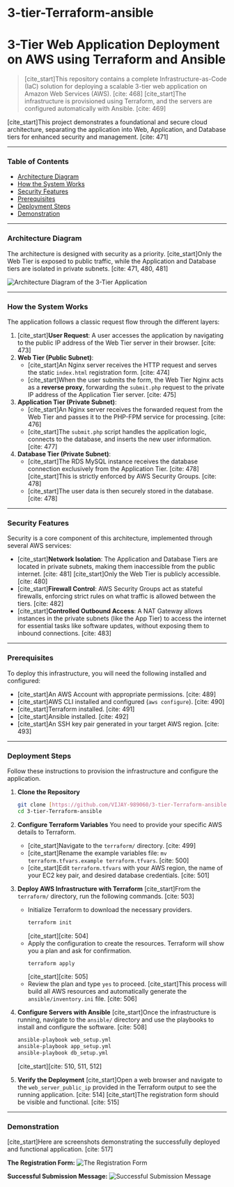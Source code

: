# 3-tier-Terraform-ansible
# 3-Tier Web Application Deployment on AWS using Terraform and Ansible

> [cite_start]This repository contains a complete Infrastructure-as-Code (IaC) solution for deploying a scalable 3-tier web application on Amazon Web Services (AWS). [cite: 468] [cite_start]The infrastructure is provisioned using Terraform, and the servers are configured automatically with Ansible. [cite: 469]

[cite_start]This project demonstrates a foundational and secure cloud architecture, separating the application into Web, Application, and Database tiers for enhanced security and management. [cite: 471]

---

### Table of Contents
- [Architecture Diagram](#architecture-diagram)
- [How the System Works](#how-the-system-works)
- [Security Features](#security-features)
- [Prerequisites](#prerequisites)
- [Deployment Steps](#deployment-steps)
- [Demonstration](#demonstration)

---

### Architecture Diagram

The architecture is designed with security as a priority. [cite_start]Only the Web Tier is exposed to public traffic, while the Application and Database tiers are isolated in private subnets. [cite: 471, 480, 481]

![Architecture Diagram of the 3-Tier Application](https://i.imgur.com/L7E1V3O.png)

---

### How the System Works

The application follows a classic request flow through the different layers:

1.  [cite_start]**User Request**: A user accesses the application by navigating to the public IP address of the Web Tier server in their browser. [cite: 473]
2.  **Web Tier (Public Subnet)**:
    * [cite_start]An Nginx server receives the HTTP request and serves the static `index.html` registration form. [cite: 474]
    * [cite_start]When the user submits the form, the Web Tier Nginx acts as a **reverse proxy**, forwarding the `submit.php` request to the private IP address of the Application Tier server. [cite: 475]
3.  **Application Tier (Private Subnet)**:
    * [cite_start]An Nginx server receives the forwarded request from the Web Tier and passes it to the PHP-FPM service for processing. [cite: 476]
    * [cite_start]The `submit.php` script handles the application logic, connects to the database, and inserts the new user information. [cite: 477]
4.  **Database Tier (Private Subnet)**:
    * [cite_start]The RDS MySQL instance receives the database connection exclusively from the Application Tier. [cite: 478] [cite_start]This is strictly enforced by AWS Security Groups. [cite: 478]
    * [cite_start]The user data is then securely stored in the database. [cite: 478]

---

### Security Features

Security is a core component of this architecture, implemented through several AWS services:

* [cite_start]**Network Isolation**: The Application and Database Tiers are located in private subnets, making them inaccessible from the public internet. [cite: 481] [cite_start]Only the Web Tier is publicly accessible. [cite: 480]
* [cite_start]**Firewall Control**: AWS Security Groups act as stateful firewalls, enforcing strict rules on what traffic is allowed between the tiers. [cite: 482]
* [cite_start]**Controlled Outbound Access**: A NAT Gateway allows instances in the private subnets (like the App Tier) to access the internet for essential tasks like software updates, without exposing them to inbound connections. [cite: 483]

---

### Prerequisites

To deploy this infrastructure, you will need the following installed and configured:

* [cite_start]An AWS Account with appropriate permissions. [cite: 489]
* [cite_start]AWS CLI installed and configured (`aws configure`). [cite: 490]
* [cite_start]Terraform installed. [cite: 491]
* [cite_start]Ansible installed. [cite: 492]
* [cite_start]An SSH key pair generated in your target AWS region. [cite: 493]

---

### Deployment Steps

Follow these instructions to provision the infrastructure and configure the application.

1.  **Clone the Repository**
    ```bash
    git clone [https://github.com/VIJAY-989060/3-tier-Terraform-ansible.git](https://github.com/VIJAY-989060/3-tier-Terraform-ansible.git)
    cd 3-tier-Terraform-ansible
    ```

2.  **Configure Terraform Variables**
    You need to provide your specific AWS details to Terraform.
    * [cite_start]Navigate to the `terraform/` directory. [cite: 499]
    * [cite_start]Rename the example variables file: `mv terraform.tfvars.example terraform.tfvars`. [cite: 500]
    * [cite_start]Edit `terraform.tfvars` with your AWS region, the name of your EC2 key pair, and desired database credentials. [cite: 501]

3.  **Deploy AWS Infrastructure with Terraform**
    [cite_start]From the `terraform/` directory, run the following commands. [cite: 503]
    * Initialize Terraform to download the necessary providers.
        ```bash
        terraform init
        ```
        [cite_start][cite: 504]
    * Apply the configuration to create the resources. Terraform will show you a plan and ask for confirmation.
        ```bash
        terraform apply
        ```
        [cite_start][cite: 505]
    * Review the plan and type `yes` to proceed. [cite_start]This process will build all AWS resources and automatically generate the `ansible/inventory.ini` file. [cite: 506]

4.  **Configure Servers with Ansible**
    [cite_start]Once the infrastructure is running, navigate to the `ansible/` directory and use the playbooks to install and configure the software. [cite: 508]
    ```bash
    ansible-playbook web_setup.yml
    ansible-playbook app_setup.yml
    ansible-playbook db_setup.yml
    ```
    [cite_start][cite: 510, 511, 512]

5.  **Verify the Deployment**
    [cite_start]Open a web browser and navigate to the `web_server_public_ip` provided in the Terraform output to see the running application. [cite: 514] [cite_start]The registration form should be visible and functional. [cite: 515]

---

### Demonstration

[cite_start]Here are screenshots demonstrating the successfully deployed and functional application. [cite: 517]

**The Registration Form:**
![The Registration Form](https://i.imgur.com/k91B6sL.png)

**Successful Submission Message:**
![Successful Submission Message](https://i.imgur.com/8QdY6tB.png)
